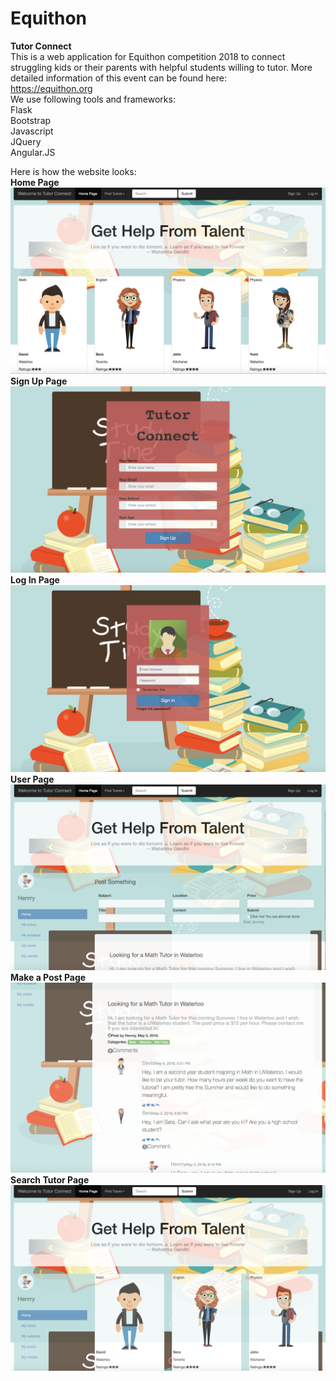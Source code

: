 # Equithon
**Tutor Connect** <br>
This is a web application for Equithon competition 2018 to connect struggling kids or their parents with helpful students willing to tutor. More detailed information of this event can be found here:<br>
https://equithon.org<br>
We use following tools and frameworks:<br>
Flask<br>
Bootstrap<br>
Javascript<br>
JQuery<br>
Angular.JS<br>

Here is how the website looks:<br>
**Home Page**
<img src="https://github.com/youmeizhang/Equithon/blob/master/result/homepage.png">
**Sign Up Page**
<img src="https://github.com/youmeizhang/Equithon/blob/master/result/signup.png">
**Log In Page**
<img src="https://github.com/youmeizhang/Equithon/blob/master/result/login.png">
**User Page**
<img src="https://github.com/youmeizhang/Equithon/blob/master/result/userpage.png">
**Make a Post Page**
<img src="https://github.com/youmeizhang/Equithon/blob/master/result/postpage.png">
**Search Tutor Page**
<img src="https://github.com/youmeizhang/Equithon/blob/master/result/searchtutor.png">
